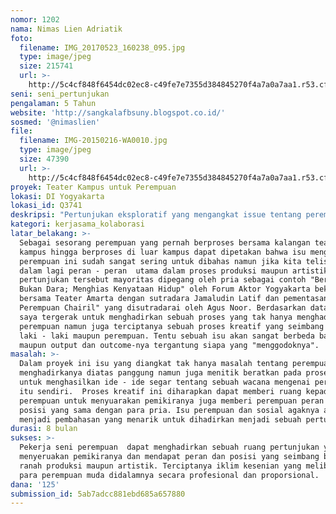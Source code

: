```yaml
---
nomor: 1202
nama: Nimas Lien Adriatik
foto:
  filename: IMG_20170523_160238_095.jpg
  type: image/jpeg
  size: 215741
  url: >-
    http://5c4cf848f6454dc02ec8-c49fe7e7355d384845270f4a7a0a7aa1.r53.cf2.rackcdn.com/c8d89ad9-6cd3-4bea-8f20-27143050fffb/IMG_20170523_160238_095.jpg
seni: seni_pertunjukan
pengalaman: 5 Tahun
website: 'http://sangkalafbsuny.blogspot.co.id/'
sosmed: '@nimaslien'
file:
  filename: IMG-20150216-WA0010.jpg
  type: image/jpeg
  size: 47390
  url: >-
    http://5c4cf848f6454dc02ec8-c49fe7e7355d384845270f4a7a0a7aa1.r53.cf2.rackcdn.com/78f77961-b8a7-43bb-bdc1-356584825a8a/IMG-20150216-WA0010.jpg
proyek: Teater Kampus untuk Perempuan
lokasi: DI Yogyakarta
lokasi_id: Q3741
deskripsi: "Pertunjukan eksploratif yang mengangkat issue tentang perempuan. Eksplorasi yang dimaksud baik dari ide maupun eksekusi di atas panggung. Bekerjasama dengan teater  kampus Fakultas Bahasa dan Seni UNY  diharapkan melalui proyek ini para pegiat seni muda terutama teaterawan kampus  mendapat ruang untuk mengembangkan dan mengasah potensi diri dengan berproses bersama dengan porsi dan peran yang seimbang baik perempuan maupun laki - laki. Peran perempuan sangat dibutuhkan dalam proyek ini mengingat apa yang akan dihadirkan di atas panggung adalah hasil proses kreatif dari masalah - masalah yang terjadi terhadap para perempuan. \r\n\r\n "
kategori: kerjasama_kolaborasi
latar_belakang: >-
  Sebagai sesorang perempuan yang pernah berproses bersama kalangan teater
  kampus hingga berproses di luar kampus dapat dipetakan bahwa isu mengenai
  perempuan ini sudah sangat sering untuk dibahas namun jika kita telisik lebih
  dalam lagi peran - peran  utama dalam proses produksi maupun artistik
  pertunjukan tersebut mayoritas dipegang oleh pria sebagai contoh "Bertiga
  Bukan Dara; Menghias Kenyataan Hidup" oleh Forum Aktor Yogyakarta bekerjasama
  bersama Teater Amarta dengan sutradara Jamaludin Latif dan pementasan "Para
  Perempuan Chairil" yang disutradarai oleh Agus Noor. Berdasarkan data tersebut
  saya tergerak untuk menghadirkan sebuah proses yang tak hanya menghadirkan isu
  perempuan namun juga terciptanya sebuah proses kreatif yang seimbang antara
  laki - laki maupun perempuan. Tentu sebuah isu akan sangat berbeda baik proses
  maupun output dan outcome-nya tergantung siapa yang "menggodoknya". 
masalah: >-
  Dalam proyek ini isu yang diangkat tak hanya masalah tentang perempuan lalu
  menghadirkanya diatas panggung namun juga menitik beratkan pada proses kreatif
  untuk menghasilkan ide - ide segar tentang sebuah wacana mengenai perempuan
  itu sendiri.  Proses kreatif ini diharapkan dapat memberi ruang kepada para
  perempuan untuk menyuarakan pemikiranya juga memberi perempuan peran dan
  posisi yang sama dengan para pria. Isu perempuan dan sosial agaknya akan
  menjadi pembahasan yang menarik untuk dihadirkan menjadi sebuah pertunjukan.  
durasi: 8 bulan
sukses: >-
  Pekerja seni perempuan  dapat menghadirkan sebuah ruang pertunjukan yang dapat
  menyeruakan pemikiranya dan mendapat peran dan posisi yang seimbang baik di
  ranah produksi maupun artistik. Terciptanya iklim kesenian yang melibatkan
  para perempuan muda didalamnya secara profesional dan proporsional.  
dana: '125'
submission_id: 5ab7adcc881ebd685a657880
---
```

